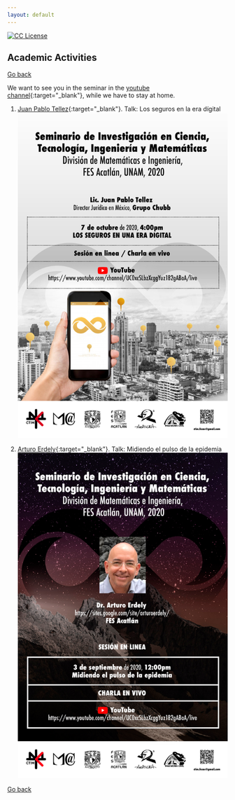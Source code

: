 ```yaml
---
layout: default
---
```

<!-- badges -->
<!-- badges -->
[license-badge]: https://img.shields.io/badge/Licencia-CC-orange
[license]: https://creativecommons.org/licenses/by-nc-sa/3.0/deed.es
[![CC License][license-badge]][license]

## Academic Activities

[Go back](../)

We want to see you in the seminar in the [youtube channel](https://www.youtube.com/channel/UC0xcSLbzXcggYuz182gABaA/live){:target="_blank"}, while we have to stay at home. 


1. [Juan Pablo Tellez](https://sites.google.com/site/arturoerdely/){:target="_blank"}.
Talk: Los seguros en la era dígital
![width='30%'](CTIM_Pster_20-10.png)

1. [Arturo Erdely](https://sites.google.com/site/arturoerdely/){:target="_blank"}.
Talk: Midiendo el pulso de la epidemia
![width='30%'](CTIM_Pster_20-08.png)




<!---
![width='40%'](figs/QuantaCalaverita.png)
**Figure 1**: Quanta Calaverita 2019. 
--->

<!--- JO: with the original template --->
[Go back](../)



<!--- 

room pass

pr0gr4m4c10n2021_1
pr0gr4m4c10n2021_1


Change Mod password
programacion_2020-1
programacion_2020-1
programacion_2020-1


Chnge mode message

B13nv3n1d0s2020
B13nv3n1d0s2020
B13nv3n1d0s2020




--->
